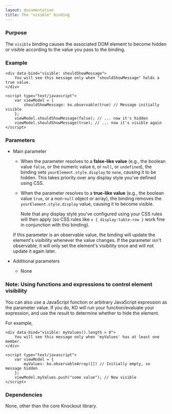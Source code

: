 ```yaml
---
layout: documentation
title: The "visible" binding
---
```


### Purpose
The `visible` binding causes the associated DOM element to become hidden or visible according to the value you pass to the binding.

### Example
    <div data-bind="visible: shouldShowMessage">
	    You will see this message only when "shouldShowMessage" holds a true value.
    </div>

    <script type="text/javascript">
	    var viewModel = {
			shouldShowMessage: ko.observable(true) // Message initially visible
	    };
	    viewModel.shouldShowMessage(false); // ... now it's hidden
	    viewModel.shouldShowMessage(true); // ... now it's visible again
    </script>

### Parameters

  * Main parameter

      * When the parameter resolves to a **false-like value** (e.g., the boolean value `false`, or the numeric value `0`, or `null`, or `undefined`), the binding sets `yourElement.style.display` to `none`, causing it to be hidden. This takes priority over any display style you've defined using CSS.

      * When the parameter resolves to a **true-like value** (e.g., the boolean value `true`, or a non-`null` object or array), the binding removes the `yourElement.style.display` value, causing it to become visible.

        Note that any display style you've configured using your CSS rules will then apply (so CSS rules like `x { display:table-row }` work fine in conjunction with this binding).

    If this parameter is an observable value, the binding will update the element's visibility whenever the value changes. If the parameter isn't observable, it will only set the element's visibility once and will not update it again later.

  * Additional parameters

      * None

### Note: Using functions and expressions to control element visibility

You can also use a JavaScript function or arbitrary JavaScript expression as the parameter value. If you do, KO will run your function/evaluate your expression, and use the result to determine whether to hide the element.

For example,

    <div data-bind="visible: myValues().length > 0">
	    You will see this message only when 'myValues' has at least one member.
    </div>

    <script type="text/javascript">
	    var viewModel = {
			myValues: ko.observableArray([]) // Initially empty, so message hidden
	    };
	    viewModel.myValues.push("some value"); // Now visible
    </script>

### Dependencies

None, other than the core Knockout library.

